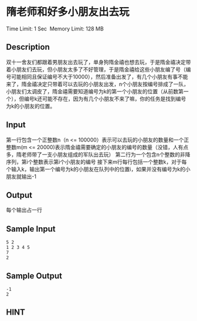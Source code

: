 # 隋老师和好多小朋友出去玩
Time Limit: 1 Sec  Memory Limit: 128 MB


## Description
双十一舍友们都跟着男朋友出去玩了，单身狗隋金禧也想去玩，于是隋金禧决定带着小朋友们去玩，但小朋友太多了不好管理，于是隋金禧给这些小朋友编了号（编号可能相同且保证编号不大于10000），然后准备出发了，有几个小朋友有事不能来了，隋金禧决定只带着可以去玩的小朋友出发，n个小朋友按编号排成了一队，小朋友们太调皮了，隋金禧需要知道编号为k的第一个小朋友的位置（从前数第一个），但编号k还可能不存在，因为有几个小朋友不来了嘛，你的任务是找到编号为k的小朋友的位置。


## Input
第一行包含一个正整数n（n <= 100000）表示可以去玩的小朋友的数量和一个正整数m(m <= 20000)表示隋金禧需要确定的小朋友的编号的数量（没错，人有点多，隋老师带了一支小朋友组成的军队出去玩）
第二行为一个包含n个整数的非降序列，第i个整数表示第i个小朋友的编号
接下来m行每行包括一个整数k，对于每个输入k，输出第一个编号为k的小朋友在队列中的位置i，如果并没有编号为k的小朋友就输出-1




## Output
每个输出占一行


## Sample Input
```
5 2
1 2 3 4 5
7
2

```
## Sample Output
```
-1
2

```

## HINT
